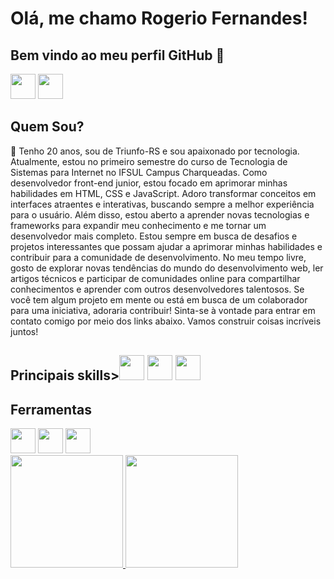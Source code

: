 # Olá, me chamo Rogerio Fernandes! 
## Bem vindo ao meu perfil GitHub 👋
<a href="https://www.linkedin.com/in/rogerio-fernandes78/" target="_blank"> <img src="https://cdn.jsdelivr.net/gh/devicons/devicon/icons/linkedin/linkedin-original.svg" width="40" height="40"/></a> <a href="https://www.instagram.com/rogeriodoriko/" target="_blank"> <img src="https://upload.wikimedia.org/wikipedia/commons/thumb/a/a5/Instagram_icon.png/2048px-Instagram_icon.png" width="40" height="40"/></a>

<h2>Quem Sou?</h2>
<p>👋 Tenho 20 anos, sou de Triunfo-RS e sou apaixonado por tecnologia. Atualmente, estou no primeiro semestre do curso de Tecnologia de Sistemas para Internet no IFSUL Campus Charqueadas.
Como desenvolvedor front-end junior, estou focado em aprimorar minhas habilidades em HTML, CSS e JavaScript. Adoro transformar conceitos em interfaces atraentes e interativas, buscando sempre a melhor experiência para o usuário.
Além disso, estou aberto a aprender novas tecnologias e frameworks para expandir meu conhecimento e me tornar um desenvolvedor mais completo. Estou sempre em busca de desafios e projetos interessantes que possam ajudar a aprimorar minhas habilidades e contribuir para a comunidade de desenvolvimento.
No meu tempo livre, gosto de explorar novas tendências do mundo do desenvolvimento web, ler artigos técnicos e participar de comunidades online para compartilhar conhecimentos e aprender com outros desenvolvedores talentosos.
Se você tem algum projeto em mente ou está em busca de um colaborador para uma iniciativa, adoraria contribuir! Sinta-se à vontade para entrar em contato comigo por meio dos links abaixo. Vamos construir coisas incríveis juntos!</p>
<h2>Principais skills><img src="https://cdn.jsdelivr.net/gh/devicons/devicon/icons/css3/css3-original.svg" width="40" height="40" padding="25px"/> <img src="https://cdn.jsdelivr.net/gh/devicons/devicon/icons/html5/html5-original.svg" width="40" height="40" padding="25px"/> <img src="https://cdn.jsdelivr.net/gh/devicons/devicon/icons/javascript/javascript-original.svg" width="40" height="40" padding="25px"/> 
<h2>Ferramentas</h2>
<img src="https://cdn.jsdelivr.net/gh/devicons/devicon/icons/photoshop/photoshop-plain.svg" width="40" height="40" padding="25px"/> <img src="https://cdn.jsdelivr.net/gh/devicons/devicon/icons/figma/figma-original.svg" width="40" height="40" padding="25px"/> <img src="https://cdn.jsdelivr.net/gh/devicons/devicon/icons/vscode/vscode-original.svg" width="40" height="40" padding="25px"/>
</div>

<div>
<a href="https://github.com/rogeriodoriko">
<img height="180em" src="https://github-readme-stats.vercel.app/api/top-langs/?username=rogeriodoriko&layout=compact&langs_count=7&theme=dracula"/>
<img height="180em" src="https://github-readme-stats.vercel.app/api?username=rogeriodoriko&show_icons=true&theme=dracula&include_all_commits=true&count_private=true"/>
</div>
<!--
**rogeriodoriko/rogeriodoriko** is a ✨ _special_ ✨ repository because its `README.md` (this file) appears on your GitHub profile.

Here are some ideas to get you started:

- 🔭 I’m currently working on ...
- 🌱 I’m currently learning ...
- 👯 I’m looking to collaborate on ...
- 🤔 I’m looking for help with ...
- 💬 Ask me about ...
- 📫 How to reach me: ...
- 😄 Pronouns: ...
- ⚡ Fun fact: ...
-->
